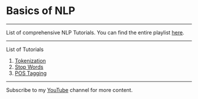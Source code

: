 # Basics of NLP

<hr>

List of comprehensive NLP Tutorials. You can find the entire playlist <a href="https://youtube.com/playlist?list=PLT_6xP6jAq8hR9V-sBprlinqzBZY59FkO">here</a>.

<hr>

List of Tutorials 

1. <a href="https://youtu.be/CHQ7FUTfG8o">Tokenization</a>
2. <a href="https://youtu.be/Cgy1oRxtLJ0">Stop Words</a>
3. <a href="https://youtu.be/XBxqFP45_mE">POS Tagging</a>

<hr>

Subscribe to my <a href="https://youtube.com/c/RaunakJoshi">YouTube</a> channel for more content.
